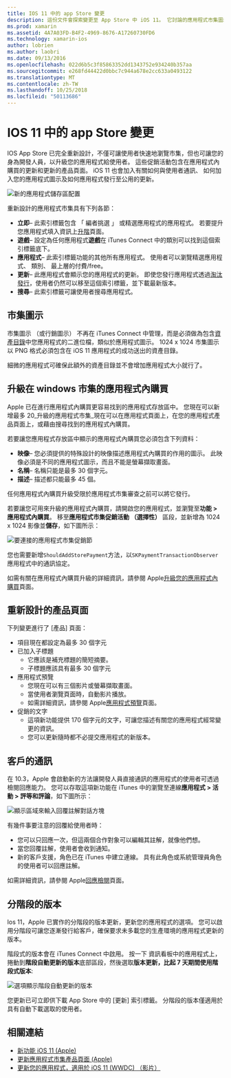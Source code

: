 ```yaml
---
title: IOS 11 中的 app Store 變更
description: 這份文件會探索變更至 App Store 中 iOS 11。 它討論的應用程式市集圖示、 升級的應用程式內購買項目、 重新設計的產品頁面、 客戶的通訊，以及分階段的版本。
ms.prod: xamarin
ms.assetid: 4A7A03FD-B4F2-4969-8676-A17260730FD6
ms.technology: xamarin-ios
author: lobrien
ms.author: laobri
ms.date: 09/13/2016
ms.openlocfilehash: 022d6b5c3f85863352dd1343752e934240b357aa
ms.sourcegitcommit: e268fd44422d0bbc7c944a678e2cc633a0493122
ms.translationtype: MT
ms.contentlocale: zh-TW
ms.lasthandoff: 10/25/2018
ms.locfileid: "50113686"
---
```

# <a name="app-store-changes-in-ios-11"></a>IOS 11 中的 app Store 變更

IOS App Store 已完全重新設計，不僅可讓使用者快速地瀏覽市集，但也可讓您的身為開發人員，以升級您的應用程式給使用者。 這些促銷活動包含在應用程式內購買的更新和更新的產品頁面。 iOS 11 也會加入有關如何與使用者通訊、 如何加入您的應用程式圖示及如何應用程式發行至公用的更新。

![新的應用程式儲存區配置](app-store-changes-images/image3.jpg)

重新設計的應用程式市集具有下列各節：

- **立即**– 此索引標籤包含 「 編者挑選 」 或精選應用程式的應用程式。 若要提升您應用程式填入資訊上[升階](https://developer.apple.com//contact/app-store/promote/)頁面。
- **遊戲**– 設定為任何應用程式**遊戲**在 iTunes Connect 中的類別可以找到這個索引標籤底下。
- **應用程式**– 此索引標籤功能的其他所有應用程式。 使用者可以瀏覽精選應用程式、 類別、 最上層的付費/free。
- **更新**– 此應用程式會顯示您的應用程式的更新。 即使您發行應用程式透過[淘汰發行](#Phased_Release)，使用者仍然可以移至這個索引標籤，並下載最新版本。
- **搜尋**– 此索引標籤可讓使用者搜尋應用程式。

## <a name="store-icon"></a>市集圖示

市集圖示 （或行銷圖示） 不再在 iTunes Connect 中管理，而是必須做為包含[資產目錄](~/ios/app-fundamentals/images-icons/app-icons.md)中您應用程式的二進位檔，類似於應用程式圖示。 1024 x 1024 市集圖示以 PNG 格式必須包含在 iOS 11 應用程式的成功送出的資產目錄。

細微的應用程式可確保此額外的資產目錄並不會增加應用程式大小就行了。


## <a name="in-app-purchases-promoted-in-the-app-store"></a>升級在 windows 市集的應用程式內購買

Apple 已在進行應用程式內購買更容易找到的應用程式存放區中。 您現在可以新增最多 20_升級的應用程式市集_現在可以在應用程式頁面上，在您的應用程式產品頁面上，或藉由搜尋找到的應用程式內購買。

若要讓您應用程式存放區中顯示的應用程式內購買您必須包含下列資料：

- **映像**– 您必須提供的特殊設計的映像描述應用程式內購買的作用的圖示。 此映像必須是不同的應用程式圖示，而且不能是螢幕擷取畫面。
- **名稱**– 名稱只能是最多 30 個字元。
- **描述**– 描述都只能最多 45 個。

任何應用程式內購買升級受限於應用程式市集審查之前可以將它發行。

若要讓您可用來升級的應用程式內購買，請開啟您的應用程式，並瀏覽至**功能 > 應用程式內購買**。 移至**應用程式市集促銷活動 （選擇性）** 區段，並新增為 1024 x 1024 影像並**儲存**，如下圖所示：

![要連接的應用程式市集促銷節](app-store-changes-images/image4.png)

您也需要新增`ShouldAddStorePayment`方法，以`SKPaymentTransactionObserver`應用程式中的通訊協定。

如需有關在應用程式內購買升級的詳細資訊，請參閱 Apple[升級您的應用程式內購買](https://developer.apple.com/app-store/promoting-in-app-purchases/)頁面。

## <a name="redesigned-product-page"></a>重新設計的產品頁面

下列變更進行了 [產品] 頁面：

- 項目現在都設定為最多 30 個字元
- 已加入子標題
    - 它應該是補充標題的簡短摘要。
    - 子標題應該具有最多 30 個字元
- 應用程式預覽
    - 您現在可以有三個影片或螢幕擷取畫面。
    - 當使用者瀏覽頁面時，自動影片播放。
    - 如需詳細資訊，請參閱 Apple[應用程式預覽](https://developer.apple.com/app-store/app-previews/)頁面。
- 促銷的文字
    - 這項新功能提供 170 個字元的文字，可讓您描述有關您的應用程式經常變更的資訊。
    - 您可以更新隨時都不必提交應用程式的新版本。

## <a name="customer-communication"></a>客戶的通訊

在 10.3，Apple 會啟動新的方法讓開發人員直接通訊的應用程式的使用者可透過檢閱回應能力。 您可以存取這項新功能在 iTunes 中的瀏覽至連線**應用程式 > 活動 > 評等和評論**，如下圖所示：

![顯示區域來輸入回覆註解對話方塊](app-store-changes-images/image5.png)

有幾件事要注意的回覆給使用者時：

- 您可以只回應一次，但這兩個合作對象可以編輯其註解，就像他們想。
- 當您回覆註解，使用者會收到通知。
- 新的客戶支援，角色已在 iTunes 中建立連線。 具有此角色或系統管理員角色的使用者可以回應註解。

如需詳細資訊，請參閱 Apple[回應檢閱](https://developer.apple.com/app-store/responding-to-reviews/)頁面。

<a name="Phased_Release"/>

## <a name="phased-release"></a>分階段的版本

Ios 11，Apple 已實作的分階段的版本更新，更新您的應用程式的選項。 您可以啟用分階段可讓您逐漸發行給客戶，確保要求未多載您的生產環境的應用程式更新的版本。

階段式的版本會在 iTunes Connect 中啟用。 按一下 資訊看板中的應用程式上，捲動到**階段自動更新的版本**底部區段，然後選取**版本更新，比起 7 天期間使用階段式版本**:

![選項顯示階段自動更新的版本](app-store-changes-images/image6.png)

您更新已可立即供下載 App Store 中的 [更新] 索引標籤。 分階段的版本僅適用於具有自動下載選取的使用者。


## <a name="related-links"></a>相關連結

- [新功能 iOS 11 (Apple)](https://developer.apple.com/ios/)
- [更新應用程式市集產品頁面 (Apple)](https://developer.apple.com/app-store/product-page/)
- [更新您的應用程式，適用於 iOS 11 (WWDC) （影片）](https://developer.apple.com/videos/play/wwdc2017/204/)
